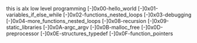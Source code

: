 this is alx low level programming
[-]0x00-hello_world
[-]0x01-variables_if_else_while
[-]0x02-functions_nested_loops
[-]0x03-debugging
[-]0x04-more_functions_nested_loops
[-]0x08-recursion
[-]0x09-static_libraries
[-]0x0A-argc_argv
[-]0x0B-malloc_free
[-]0x0D-preprocessor
[-]0x0E-structures_typedef
[-]0x0F-function_pointers